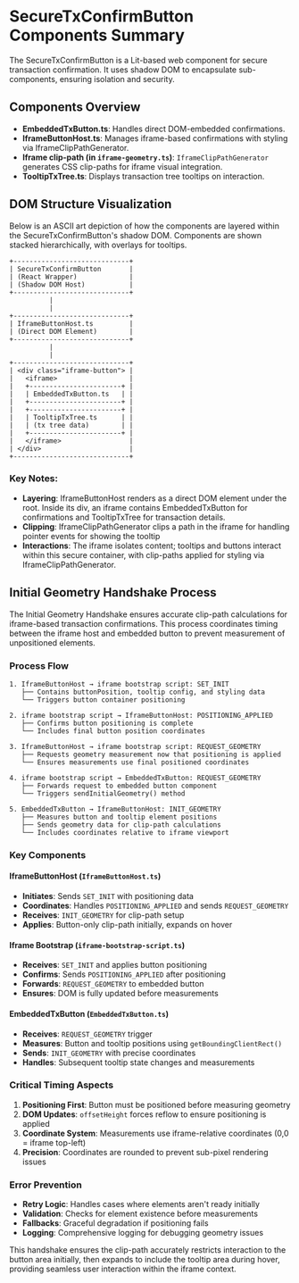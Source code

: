 # SecureTxConfirmButton Components Summary

The SecureTxConfirmButton is a Lit-based web component for secure transaction confirmation. It uses shadow DOM to encapsulate sub-components, ensuring isolation and security.

## Components Overview

- **EmbeddedTxButton.ts**: Handles direct DOM-embedded confirmations.
- **IframeButtonHost.ts**: Manages iframe-based confirmations with styling via IframeClipPathGenerator.
- **Iframe clip-path (in `iframe-geometry.ts`)**: `IframeClipPathGenerator` generates CSS clip-paths for iframe visual integration.
- **TooltipTxTree.ts**: Displays transaction tree tooltips on interaction.

## DOM Structure Visualization

Below is an ASCII art depiction of how the components are layered within the SecureTxConfirmButton's shadow DOM. Components are shown stacked hierarchically, with overlays for tooltips.

```
+-----------------------------+
| SecureTxConfirmButton       |
| (React Wrapper)             |
| (Shadow DOM Host)           |
+-----------------------------+
          |
          |
+-----------------------------+
| IframeButtonHost.ts         |
| (Direct DOM Element)        |
+-----------------------------+
          |
          |
+-----------------------------+
| <div class="iframe-button"> |
|   <iframe>                  |
|   +-----------------------+ |
|   | EmbeddedTxButton.ts   | |
|   +-----------------------+ |
|   +-----------------------+ |
|   | TooltipTxTree.ts      | |
|   | (tx tree data)        | |
|   +-----------------------+ |
|   </iframe>                 |
| </div>                      |
+-----------------------------+

```

### Key Notes:
- **Layering**: IframeButtonHost renders as a direct DOM element under the root. Inside its div, an iframe contains EmbeddedTxButton for confirmations and TooltipTxTree for transaction details.
- **Clipping**: IframeClipPathGenerator clips a path in the iframe for handling pointer events for showing the tooltip
- **Interactions**: The iframe isolates content; tooltips and buttons interact within this secure container, with clip-paths applied for styling via IframeClipPathGenerator.

## Initial Geometry Handshake Process

The Initial Geometry Handshake ensures accurate clip-path calculations for iframe-based transaction confirmations. This process coordinates timing between the iframe host and embedded button to prevent measurement of unpositioned elements.

### Process Flow

```
1. IframeButtonHost → iframe bootstrap script: SET_INIT
   ├── Contains buttonPosition, tooltip config, and styling data
   └── Triggers button container positioning

2. iframe bootstrap script → IframeButtonHost: POSITIONING_APPLIED
   ├── Confirms button positioning is complete
   └── Includes final button position coordinates

3. IframeButtonHost → iframe bootstrap script: REQUEST_GEOMETRY
   ├── Requests geometry measurement now that positioning is applied
   └── Ensures measurements use final positioned coordinates

4. iframe bootstrap script → EmbeddedTxButton: REQUEST_GEOMETRY
   ├── Forwards request to embedded button component
   └── Triggers sendInitialGeometry() method

5. EmbeddedTxButton → IframeButtonHost: INIT_GEOMETRY
   ├── Measures button and tooltip element positions
   ├── Sends geometry data for clip-path calculations
   └── Includes coordinates relative to iframe viewport
```

### Key Components

#### IframeButtonHost (`IframeButtonHost.ts`)
- **Initiates**: Sends `SET_INIT` with positioning data
- **Coordinates**: Handles `POSITIONING_APPLIED` and sends `REQUEST_GEOMETRY`
- **Receives**: `INIT_GEOMETRY` for clip-path setup
- **Applies**: Button-only clip-path initially, expands on hover

#### Iframe Bootstrap (`iframe-bootstrap-script.ts`)
- **Receives**: `SET_INIT` and applies button positioning
- **Confirms**: Sends `POSITIONING_APPLIED` after positioning
- **Forwards**: `REQUEST_GEOMETRY` to embedded button
- **Ensures**: DOM is fully updated before measurements

#### EmbeddedTxButton (`EmbeddedTxButton.ts`)
- **Receives**: `REQUEST_GEOMETRY` trigger
- **Measures**: Button and tooltip positions using `getBoundingClientRect()`
- **Sends**: `INIT_GEOMETRY` with precise coordinates
- **Handles**: Subsequent tooltip state changes and measurements

### Critical Timing Aspects

1. **Positioning First**: Button must be positioned before measuring geometry
2. **DOM Updates**: `offsetHeight` forces reflow to ensure positioning is applied
3. **Coordinate System**: Measurements use iframe-relative coordinates (0,0 = iframe top-left)
4. **Precision**: Coordinates are rounded to prevent sub-pixel rendering issues

### Error Prevention

- **Retry Logic**: Handles cases where elements aren't ready initially
- **Validation**: Checks for element existence before measurements
- **Fallbacks**: Graceful degradation if positioning fails
- **Logging**: Comprehensive logging for debugging geometry issues

This handshake ensures the clip-path accurately restricts interaction to the button area initially, then expands to include the tooltip area during hover, providing seamless user interaction within the iframe context.
